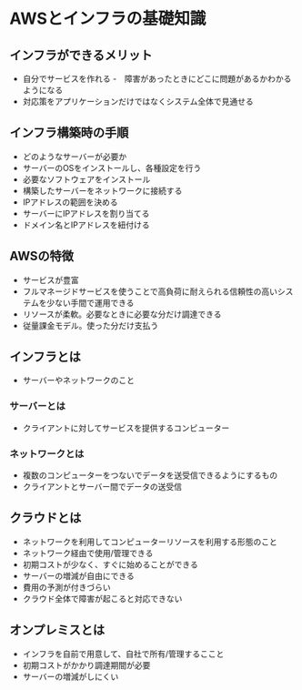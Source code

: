 # AWSとインフラの基礎知識

## インフラができるメリット
- 自分でサービスを作れる
-　障害があったときにどこに問題があるかわかるようになる
- 対応策をアプリケーションだけではなくシステム全体で見通せる

## インフラ構築時の手順
- どのようなサーバーが必要か
- サーバーのOSをインストールし、各種設定を行う
- 必要なソフトウェアをインストール
- 構築したサーバーをネットワークに接続する
- IPアドレスの範囲を決める
- サーバーにIPアドレスを割り当てる
- ドメイン名とIPアドレスを紐付ける

## AWSの特徴
- サービスが豊富
- フルマネージドサービスを使うことで高負荷に耐えられる信頼性の高いシステムを少ない手間で運用できる
- リソースが柔軟。必要なときに必要な分だけ調達できる
- 従量課金モデル。使った分だけ支払う

## インフラとは
- サーバーやネットワークのこと

### サーバーとは
- クライアントに対してサービスを提供するコンピューター

### ネットワークとは
- 複数のコンピューターをつないでデータを送受信できるようにするもの
- クライアントとサーバー間でデータの送受信

## クラウドとは
- ネットワークを利用してコンピューターリソースを利用する形態のこと
- ネットワーク経由で使用/管理できる
- 初期コストが少なく、すぐに始めることができる
- サーバーの増減が自由にできる
- 費用の予測が付きづらい
- クラウド全体で障害が起こると対応できない

## オンプレミスとは
- インフラを自前で用意して、自社で所有/管理するここと
- 初期コストがかかり調達期間が必要
- サーバーの増減がしにくい
